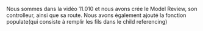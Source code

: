 Nous sommes dans la vidéo 11.010 et nous avons crée le Model Review, son controlleur, ainsi que sa route.
Nous avons également ajouté la fonction populate(qui consiste à remplir les fils dans le child referencing)
